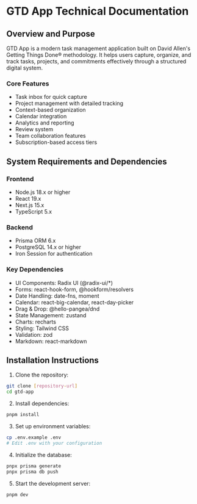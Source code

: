 # GTD App Technical Documentation

## Overview and Purpose

GTD App is a modern task management application built on David Allen's Getting Things Done® methodology. It helps users capture, organize, and track tasks, projects, and commitments effectively through a structured digital system.

### Core Features
- Task inbox for quick capture
- Project management with detailed tracking
- Context-based organization
- Calendar integration
- Analytics and reporting
- Review system
- Team collaboration features
- Subscription-based access tiers

## System Requirements and Dependencies

### Frontend
- Node.js 18.x or higher
- React 19.x
- Next.js 15.x
- TypeScript 5.x

### Backend
- Prisma ORM 6.x
- PostgreSQL 14.x or higher
- Iron Session for authentication

### Key Dependencies
- UI Components: Radix UI (@radix-ui/*)
- Forms: react-hook-form, @hookform/resolvers
- Date Handling: date-fns, moment
- Calendar: react-big-calendar, react-day-picker
- Drag & Drop: @hello-pangea/dnd
- State Management: zustand
- Charts: recharts
- Styling: Tailwind CSS
- Validation: zod
- Markdown: react-markdown

## Installation Instructions

1. Clone the repository:
```bash
git clone [repository-url]
cd gtd-app
```

2. Install dependencies:
```bash
pnpm install
```

3. Set up environment variables:
```bash
cp .env.example .env
# Edit .env with your configuration
```

4. Initialize the database:
```bash
pnpx prisma generate
pnpx prisma db push
```

5. Start the development server:
```bash
pnpm dev